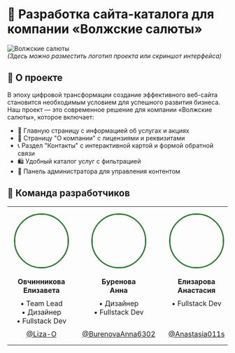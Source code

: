 # 🚀 Разработка сайта-каталога для компании «Волжские салюты»

![Волжские салюты](https://samara-salut.ru/upload/CPriority/e99/e99ce1394c9e221fb3e8b65bedea5001.png)  
*(Здесь можно разместить логотип проекта или скриншот интерфейса)*

## 📌 О проекте

В эпоху цифровой трансформации создание эффективного веб-сайта становится необходимым условием для успешного развития бизнеса. Наш проект — это современное решение для компании «Волжские салюты», которое включает:

- 🌟 Главную страницу с информацией об услугах и акциях
- 🏢 Страницу "О компании" с лицензиями и реквизитами
- 📞 Раздел "Контакты" с интерактивной картой и формой обратной связи
- 🛍️ Удобный каталог услуг с фильтрацией
- 🔐 Панель администратора для управления контентом
## 👥 Команда разработчиков

<table align="center">
  <tr>
    <!-- Первая строка -->
    <td valign="top" width="200px" style="height: 220px; text-align: center; padding: 15px;">
      <div style="height: 100%; display: flex; flex-direction: column; justify-content: space-between;">
        <div>
          <img src="https://avatars.githubusercontent.com/u/191477093?v=4" width="120" style="border-radius: 50%; border: 3px solid #2e7d32; margin: 0 auto 20px;"/>
          <strong style="display: inline-block; height: 40px; line-height: 1.3;">Овчинникова<br>Елизавета</strong>
          <div style="margin: 10px 0;">
            • Team Lead<br>
            • Дизайнер<br>
            • Fullstack Dev
          </div>
        </div>
        <div>
          <a href="https://github.com/Liza-O">@Liza-O</a>
        </div>
      </div>
    </td>    
    <td valign="top" width="200px" style="height: 220px; text-align: center; padding: 15px;">
      <div style="height: 100%; display: flex; flex-direction: column; justify-content: space-between;">
        <div>
          <img src="https://avatars.githubusercontent.com/u/191490969?v=4" width="120" style="border-radius: 50%; border: 3px solid #2e7d32; margin: 0 auto 20px;"/>
          <strong style="display: inline-block; height: 40px; line-height: 1.3;">Буренова<br>Анна</strong>
          <div style="margin: 10px 0;">
            • Дизайнер<br>
            • Fullstack Dev<br>
            &nbsp;
          </div>
        </div>
        <div>
          <a href="https://github.com/BurenovaAnna6302">@BurenovaAnna6302</a>
        </div>
      </div>
    </td>    
    <td valign="top" width="200px" style="height: 220px; text-align: center; padding: 15px;">
      <div style="height: 100%; display: flex; flex-direction: column; justify-content: space-between;">
        <div>
          <img src="https://avatars.githubusercontent.com/u/166629949?v=4" width="120" style="border-radius: 50%; border: 3px solid #2e7d32; margin: 0 auto 20px;"/>
          <strong style="display: inline-block; height: 40px; line-height: 1.3;">Елизарова<br>Анастасия</strong>
          <div style="margin: 10px 0;">
            • Fullstack Dev<br>
            &nbsp;<br>
            &nbsp;
          </div>
        </div>
        <div>
          <a href="https://github.com/Anastasia011s">@Anastasia011s</a>
        </div>
      </div>
    </td>
    <td valign="top" width="200px" style="height: 220px; text-align: center; padding: 15px;">
      <div style="height: 100%; display: flex; flex-direction: column; justify-content: space-between;">
        <div>
          <img src="https://avatars.githubusercontent.com/u/159873153?v=4" width="120" style="border-radius: 50%; border: 3px solid #2e7d32; margin: 0 auto 20px;"/>
          <strong style="display: inline-block; height: 40px; line-height: 1.3;">Кочетков<br>Егор</strong>
          <div style="margin: 10px 0;">
            • Fullstack Dev<br>
            &nbsp;<br>
            &nbsp;
          </div>
        </div>
        <div>
          <a href="https://github.com/PIRSON21">@PIRSON21</a>
        </div>
      </div>
    </td>    
    <td valign="top" width="200px" style="height: 220px; text-align: center; padding: 15px;">
      <div style="height: 100%; display: flex; flex-direction: column; justify-content: space-between;">
        <div>
          <img src="https://avatars.githubusercontent.com/u/160622634?v=4" width="120" style="border-radius: 50%; border: 3px solid #2e7d32; margin: 0 auto 20px;"/>
          <strong style="display: inline-block; height: 40px; line-height: 1.3;">Кувшинов<br>Антон</strong>
          <div style="margin: 10px 0;">
            • Fullstack Dev<br>
            &nbsp;<br>
            &nbsp;
          </div>
        </div>
        <div>
          <a href="https://github.com/di-not">@di-not</a>
        </div>
      </div>
    </td>
  </tr>
</table>
